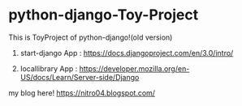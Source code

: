 # python-django-Toy-Project

This is ToyProject of python-django!(old version)

1. start-django App : 
https://docs.djangoproject.com/en/3.0/intro/

2. locallibrary App :
https://developer.mozilla.org/en-US/docs/Learn/Server-side/Django

my blog here!
https://nitro04.blogspot.com/

